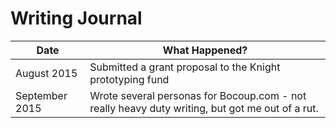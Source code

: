 # Writing Journal

| Date  | What Happened? |
| ------------- | ------------- |
| August 2015 | Submitted a grant proposal to the Knight prototyping fund |
| September 2015 | Wrote several personas for Bocoup.com - not really heavy duty writing, but got me out of a rut.|